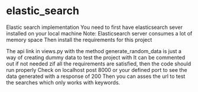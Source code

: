 # elastic_search
Elastic search implementation
You need to first have elasticsearch sever installed on your local machine 
Note: Elasticsearch server consumes a lot of memory space
Then install the requirements for this project

The api link in views.py with the method generate_random_data is just a way of creating dummy data to test the project with
It can be commented out if not needed
zif all the requirements are satisfied, then the code should run properly
Check on localhost post 8000 or your defined port to see the data generated with a response of 200
Then you can asses the url to test the searches which only works with keywords.